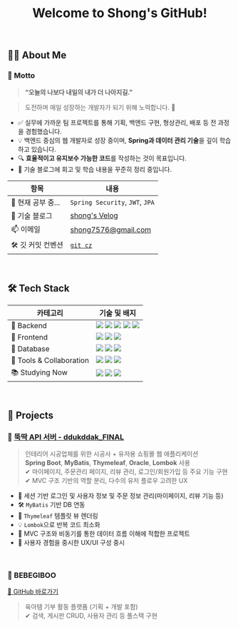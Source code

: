 <h1 align="center"> Welcome to Shong's GitHub!</h1>

<br/>

## 🧑‍💻 About Me

### 💬 Motto
> **“오늘의 나보다 내일의 내가 더 나아지길.”**


> 도전하며 매일 성장하는 개발자가 되기 위해 노력합니다. 🚀
- ✅ 실무에 가까운 팀 프로젝트를 통해 기획, 백엔드 구현, 형상관리, 배포 등 전 과정을 경험했습니다.
- 💡 백엔드 중심의 웹 개발자로 성장 중이며, **Spring과 데이터 관리 기술**을 깊이 학습하고 있습니다.  
- 🔍 **효율적이고 유지보수 가능한 코드**를 작성하는 것이 목표입니다.
- 📝 기술 블로그에 회고 및 학습 내용을 꾸준히 정리 중입니다.

| 항목               | 내용                                                   |
|------------------|------------------------------------------------------|
| 🌱 현재 공부 중...     | `Spring Security`, `JWT`, `JPA`                        |
| 📘 기술 블로그       | [shong's Velog](https://velog.io/@shong69/posts)                |
| 📫 이메일           | shong7576@gmail.com                                    |
| 🛠 깃 커밋 컨벤션     | [`git cz`](https://github.com/commitizen/cz-cli)        |

<br/>


## 🛠 Tech Stack

| 카테고리           | 기술 및 배지                                                                                          |
|------------------|------------------------------------------------------------------------------------------------------|
| 🔹 Backend       | <img src="https://img.shields.io/badge/Java-007396?style=flat&logo=java&logoColor=white"/> <img src="https://img.shields.io/badge/Spring%20Boot-6DB33F?style=flat&logo=springboot&logoColor=white"/> <img src="https://img.shields.io/badge/MyBatis-FF5733?style=flat&logoColor=white"/> <img src="https://img.shields.io/badge/JSP/Servlet-2C2255?style=flat&logo=java&logoColor=white"/> <img src="https://img.shields.io/badge/JPA-%20Hibernate%20ORM-blue?logo=hibernate"/>|
| 🔹 Frontend      |  <img src="https://img.shields.io/badge/JavaScript-F7DF1E?style=flat&logo=javascript&logoColor=black"/> <img src="https://img.shields.io/badge/jQuery-0769AD?style=flat&logo=jquery&logoColor=white"/> <img src="https://img.shields.io/badge/Thymeleaf-005F0F?style=flat&logo=thymeleaf&logoColor=white"/> |
| 🔹 Database      | <img src="https://img.shields.io/badge/MySQL-4479A1?style=flat&logo=mysql&logoColor=white"/> <img src="https://img.shields.io/badge/Oracle-F80000?style=flat&logo=oracle&logoColor=white"/> <img src="https://img.shields.io/badge/Redis-enabled-red?logo=redis"/>|
| 🔹 Tools & Collaboration | <img src="https://img.shields.io/badge/Git-F05032?style=flat&logo=git&logoColor=white"/> <img src="https://img.shields.io/badge/Commitizen-EF6C00?style=flat&logo=git&logoColor=white"/> <img src="https://img.shields.io/badge/Eclipse-2C2255?style=flat&logo=eclipse&logoColor=white"/> |
| 📚 Studying Now  | <img src="https://img.shields.io/badge/JPA-6DB33F?style=flat&logo=hibernate&logoColor=white"/> <img src="https://img.shields.io/badge/JWT-000000?style=flat&logo=jsonwebtokens&logoColor=white"/> <img src="https://img.shields.io/badge/Spring%20Security-6DB33F?style=flat&logo=springsecurity&logoColor=white"/> |

<br/>

## 📌 Projects

### 🥚 [뚝딱 API 서버 - ddukddak_FINAL](https://github.com/shong69/ddukddak_FINAL)

> 인테리어 시공업체를 위한 시공사 + 유저용 쇼핑몰 웹 애플리케이션  
> **Spring Boot**, **MyBatis**, **Thymeleaf**, **Oracle**, **Lombok** 사용  
> ✔ 마이페이지, 주문관리 페이지, 리뷰 관리, 로그인/회원가입 등 주요 기능 구현  
> ✔ MVC 구조 기반의 역할 분리, 다수의 유저 플로우 고려한 UX

- 👤 세션 기반 로그인 및 사용자 정보 및 주문 정보 관리(마이페이지, 리뷰 기능 등)
- 🛠 `MyBatis` 기반 DB 연동
- 🎨 `Thymeleaf` 템플릿 뷰 렌더링
- 💡 `Lombok`으로 반복 코드 최소화
- 📂 MVC 구조와 비동기를 통한 데이터 흐름 이해에 적합한 프로젝트
- 🌱 사용자 경험을 중시한  UX/UI 구성 중시
  
<br/>

### 🎨 BEBEGIBOO
[🔗 GitHub 바로가기](https://github.com/shong69/BEBEGIBOO)

> 육아템 기부 활동 플랫폼 (기획 + 개발 포함)   
> ✔ 검색, 게시판 CRUD, 사용자 관리 등 풀스택 구현  




